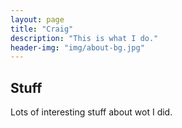 ```yaml
---
layout: page
title: "Craig"
description: "This is what I do."
header-img: "img/about-bg.jpg"
---
```

## Stuff
Lots of interesting stuff about wot I did.
